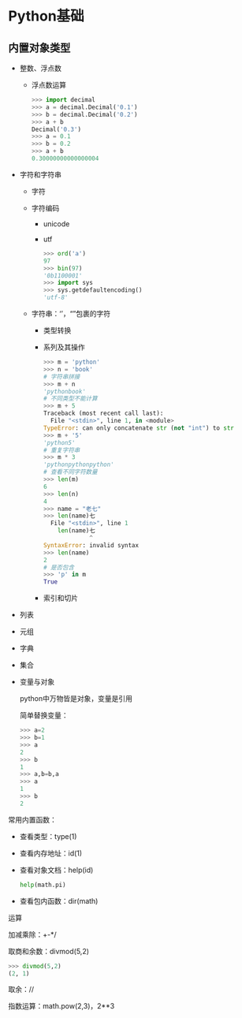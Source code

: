 # Python基础

## 内置对象类型

- 整数、浮点数

  - 浮点数运算

    ```python
    >>> import decimal
    >>> a = decimal.Decimal('0.1')
    >>> b = decimal.Decimal('0.2')
    >>> a + b
    Decimal('0.3')
    >>> a = 0.1
    >>> b = 0.2
    >>> a + b
    0.30000000000000004
    ```

- 字符和字符串

  - 字符

  - 字符编码

    - unicode

    - utf

      ```python
      >>> ord('a')
      97
      >>> bin(97)
      '0b1100001'
      >>> import sys
      >>> sys.getdefaultencoding()
      'utf-8'
      ```

  - 字符串：‘’，“”包裹的字符

    - 类型转换

    - 系列及其操作

      ```python
      >>> m = 'python'
      >>> n = 'book'
      # 字符串拼接
      >>> m + n
      'pythonbook'
      # 不同类型不能计算
      >>> m + 5
      Traceback (most recent call last):
        File "<stdin>", line 1, in <module>
      TypeError: can only concatenate str (not "int") to str
      >>> m + '5'
      'python5'
      # 重复字符串
      >>> m * 3
      'pythonpythonpython'
      # 查看不同字符数量
      >>> len(m)
      6
      >>> len(n)
      4
      >>> name = "老七"
      >>> len(name)七
        File "<stdin>", line 1
          len(name)七
                   ^
      SyntaxError: invalid syntax
      >>> len(name)
      2
      # 是否包含
      >>> 'p' in m
      True
      ```

    - 索引和切片

- 列表

- 元组

- 字典

- 集合

- 变量与对象  

  python中万物皆是对象，变量是引用

  简单替换变量：

  ```python
  >>> a=2
  >>> b=1
  >>> a
  2
  >>> b
  1
  >>> a,b=b,a
  >>> a
  1
  >>> b
  2
  ```

  

常用内置函数：

- 查看类型：type(1)

- 查看内存地址：id(1)

- 查看对象文档：help(id)

  ```python
  help(math.pi)
  ```

- 查看包内函数：dir(math)



运算

加减乘除：+-*/

取商和余数：divmod(5,2)

```python
>>> divmod(5,2)
(2, 1)
```

取余：//

指数运算：math.pow(2,3)，2**3

